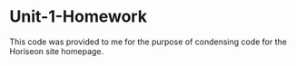 # Unit-1-Homework
This code was provided to me for the purpose of condensing code for the Horiseon site homepage.
